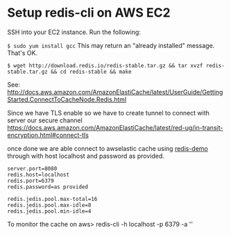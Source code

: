 # Setup redis-cli on AWS EC2

SSH into your EC2 instance. Run the following:

`$ sudo yum install gcc` This may return an "already installed" message. That's OK.

`$ wget http://download.redis.io/redis-stable.tar.gz && tar xvzf redis-stable.tar.gz && cd redis-stable && make `

See: http://docs.aws.amazon.com/AmazonElastiCache/latest/UserGuide/GettingStarted.ConnectToCacheNode.Redis.html

Since we have TLS enable so we have to create tunnel to connect with server our secure channel https://docs.aws.amazon.com/AmazonElastiCache/latest/red-ug/in-transit-encryption.html#connect-tls

once done we are able connect to awselastic cache using [redis-demo](https://github.com/zuned/springboot-redis-learn/tree/main/springboot-redis-jedis) through with host localhost and password as provided.

    server.port=8080
    redis.host=localhost
    redis.port=6379
    redis.password=as provided

    redis.jedis.pool.max-total=16
    redis.jedis.pool.max-idle=8
    redis.jedis.pool.min-idle=4

To monitor the cache on aws> redis-cli -h localhost -p 6379 -a '<PassowrdIfAny>'
